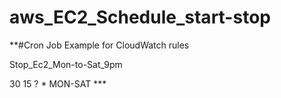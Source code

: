 # aws_EC2_Schedule_start-stop

**#Cron Job Example for CloudWatch rules

Stop_Ec2_Mon-to-Sat_9pm

30 15 ? * MON-SAT ***

